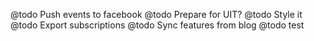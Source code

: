 @todo	Push events to facebook
@todo	Prepare for UIT?
@todo	Style it
@todo	Export subscriptions
@todo	Sync features from blog
@todo	test